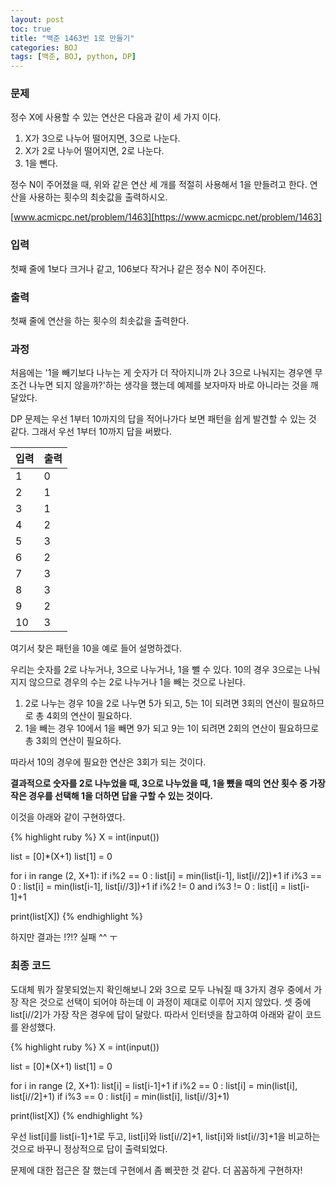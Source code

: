 ```yaml
---
layout: post
toc: true
title: "백준 1463번 1로 만들기"
categories: BOJ
tags: [백준, BOJ, python, DP]
---
```


### 문제
정수 X에 사용할 수 있는 연산은 다음과 같이 세 가지 이다.

1. X가 3으로 나누어 떨어지면, 3으로 나눈다.
2. X가 2로 나누어 떨어지면, 2로 나눈다.
3. 1을 뺀다.

정수 N이 주어졌을 때, 위와 같은 연산 세 개를 적절히 사용해서 1을 만들려고 한다. 연산을 사용하는 횟수의 최솟값을 출력하시오.

[www.acmicpc.net/problem/1463][https://www.acmicpc.net/problem/1463]

### 입력
첫째 줄에 1보다 크거나 같고, 106보다 작거나 같은 정수 N이 주어진다.

### 출력
첫째 줄에 연산을 하는 횟수의 최솟값을 출력한다.

### 과정
처음에는 '1을 빼기보다 나누는 게 숫자가 더 작아지니까 2나 3으로 나눠지는 경우엔 무조건 나누면 되지 않을까?'하는 생각을 했는데 예제를 보자마자 바로 아니라는 것을 깨달았다.

DP 문제는 우선 1부터 10까지의 답을 적어나가다 보면 패턴을 쉽게 발견할 수 있는 것 같다. 그래서 우선 1부터 10까지 답을 써봤다.

입력 | 출력
-----|-----
1|0
2|1
3|1
4|2
5|3
6|2
7|3
8|3
9|2
10|3

여기서 찾은 패턴을 10을 예로 들어 설명하겠다.

우리는 숫자를 2로 나누거나, 3으로 나누거나, 1을 뺄 수 있다. 10의 경우 3으로는 나눠지지 않으므로 경우의 수는 2로 나누거나 1을 빼는 것으로 나뉜다.

1. 2로 나누는 경우
10을 2로 나누면 5가 되고, 5는 1이 되려면 3회의 연산이 필요하므로 총 4회의 연산이 필요하다.
2. 1을 빼는 경우
10에서 1을 빼면 9가 되고 9는 1이 되려면 2회의 연산이 필요하므로 총 3회의 연산이 필요하다.

따라서 10의 경우에 필요한 연산은 3회가 되는 것이다.

**결과적으로 숫자를 2로 나누었을 때, 3으로 나누었을 때, 1을 뺐을 때의 연산 횟수 중 가장 작은 경우를 선택해 1을 더하면 답을 구할 수 있는 것이다.**

이것을 아래와 같이 구현하였다.

{% highlight ruby %}
X = int(input())

list = [0]*(X+1)
list[1] = 0

for i in range (2, X+1):
    if i%2 == 0 :
        list[i] = min(list[i-1], list[i//2])+1
    if i%3 == 0 :
        list[i] = min(list[i-1], list[i//3])+1
    if i%2 != 0 and i%3 != 0 :
        list[i] = list[i-1]+1

print(list[X])
{% endhighlight %}

하지만 결과는 !?!? 실패 ^^ ㅜ

### 최종 코드
도대체 뭐가 잘못되었는지 확인해보니 2와 3으로 모두 나눠질 때 3가지 경우 중에서 가장 작은 것으로 선택이 되어야 하는데 이 과정이 제대로 이루어 지지 않았다. 셋 중에 list[i//2]가 가장 작은 경우에 답이 달랐다.
따라서 인터넷을 참고하여 아래와 같이 코드를 완성했다.

{% highlight ruby %}
X = int(input())

list = [0]*(X+1)
list[1] = 0

for i in range (2, X+1):
    list[i] = list[i-1]+1
    if i%2 == 0 :
        list[i] = min(list[i], list[i//2]+1)
    if i%3 == 0 :
        list[i] = min(list[i], list[i//3]+1)

print(list[X])
{% endhighlight %}

우선 list[i]를 list[i-1]+1로 두고, list[i]와 list[i//2]+1, list[i]와 list[i//3]+1을 비교하는 것으로 바꾸니 정상적으로 답이 출력되었다.

문제에 대한 접근은 잘 했는데 구현에서 좀 삐끗한 것 같다. 더 꼼꼼하게 구현하자!

[https://www.acmicpc.net/problem/1463]:https://www.acmicpc.net/problem/1463

